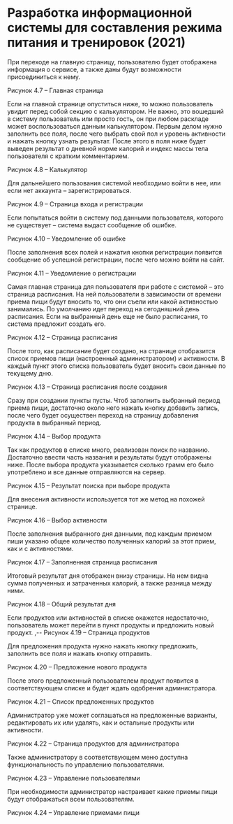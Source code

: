 # Разработка информационной системы для составления режима питания и тренировок (2021)

При переходе на главную страницу, пользователю будет отображена информация о сервисе, а также даны будут возможности присоединиться к нему.

 
Рисунок 4.7 – Главная страница

Если на главной странице опуститься ниже, то можно пользователь увидит перед собой секцию с калькулятором. Не важно, это вошедший в систему пользователь или просто гость, он при любом раскладе может воспользоваться данным калькулятором.
Первым делом нужно заполнить все поля, после чего выбрать свой пол и уровень активности и нажать кнопку узнать результат. После этого в поля ниже будет выведен результат о дневной норме калорий и индекс массы тела пользователя с кратким комментарием.
 
Рисунок 4.8 – Калькулятор 

Для дальнейшего пользования системой необходимо войти в нее, или если нет аккаунта – зарегистрироваться.
 
Рисунок 4.9 –  Страница входа и регистрации

Если попытаться войти в систему под данными пользователя, которого не существует – система выдаст сообщение об ошибке.
 
Рисунок 4.10 – Уведомление об ошибке

После заполнения всех полей и нажатия кнопки регистрации появится сообщение об успешной регистрации, после чего можно войти на сайт.
 
Рисунок 4.11 –  Уведомление о регистрации

Самая главная страница для пользователя при работе с системой – это страница расписания. На ней пользователи в зависимости от времени приема пищи будут вносить то, что они съели или какой активностью занимались.
По умолчанию идет переход на сегодняшний день расписания. Если на выбранный день еще не было расписания, то система предложит создать его.
 
Рисунок 4.12 –  Страница расписания

После того, как расписание будет создано, на странице отобразится список приемов пищи (настроенный администратором) и активности. В каждый пункт этого списка пользователь будет вносить свои данные по текущему дню.
 
Рисунок 4.13 –  Страница расписания после создания

Сразу при создании пункты пусты. Чтоб заполнить выбранный период приема пищи, достаточно около него нажать кнопку добавить запись, после чего будет осуществен переход на страницу добавления продукта в выбранный период.
 
Рисунок 4.14 –  Выбор продукта

Так как продуктов в списке много, реализован поиск по названию. Достаточно ввести часть названия и результаты будут отображены ниже. После выбора продукта указывается сколько грамм его было употреблено и все данные отправляются на сервер.
 
Рисунок 4.15 – Результат поиска при выборе продукта

Для внесения активности используется тот же метод на похожей странице.
 
Рисунок 4.16 – Выбор активности

После заполнения выбранного дня данными, под каждым приемом пиши указано общее количество полученных калорий за этот прием,  как и с активностями.
 
Рисунок 4.17 – Заполненная страница расписания

Итоговый результат дня отображен внизу страницы. На нем видна сумма полученных и затраченных калорий, а также разница между ними.
 
Рисунок 4.18 –  Общий результат дня

Если продуктов или активностей в списке окажется недостаточно, пользователь может перейти в пункт продукты и предложить новый продукт.
,-- 
Рисунок 4.19 –  Страница продуктов

Для предложения продукта нужно нажать кнопку предложить, заполнить все поля и нажать кнопку отправить.
 
Рисунок 4.20 –  Предложение нового продукта

После этого предложенный пользователем продукт появится в соответствующем списке и будет ждать одобрения администратора.
 
Рисунок 4.21 – Список предложенных продуктов

Администратор уже может соглашаться на предложенные варианты, редактировать их или удалять, как и остальные продукты или активности.
 
Рисунок 4.22 – Страница продуктов для администратора

Также администратору в соответствующем меню доступна функциональность по управлению пользователями.
 
Рисунок 4.23 – Управление пользователями

При необходимости администратор настраивает какие приемы пищи будут отображаться всем пользователям.
 
Рисунок 4.24 – Управление приемами пищи
